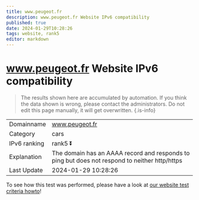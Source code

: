 ```yaml
---
title: www.peugeot.fr
description: www.peugeot.fr Website IPv6 compatibility
published: true
date: 2024-01-29T10:28:26
tags: website, rank5
editor: markdown
---
```


# www.peugeot.fr Website IPv6 compatibility

> The results shown here are accumulated by automation. If you think the data shown is wrong, please contact the administrators. 
> Do not edit this page manually, it will get overwritten.
{.is-info}


|   |   |
| - | - |
| Domainname | www.peugeot.fr
| Category | cars |
| IPv6 ranking | rank5 :arrow_double_down: |
| Explanation | The domain has an AAAA record and responds to ping but does not respond to neither http/https |
| Last Update | 2024-01-29 10:28:26 |

To see how this test was performed, please have a look at [our website test criteria howto](/howto/testcriteria/website)!

